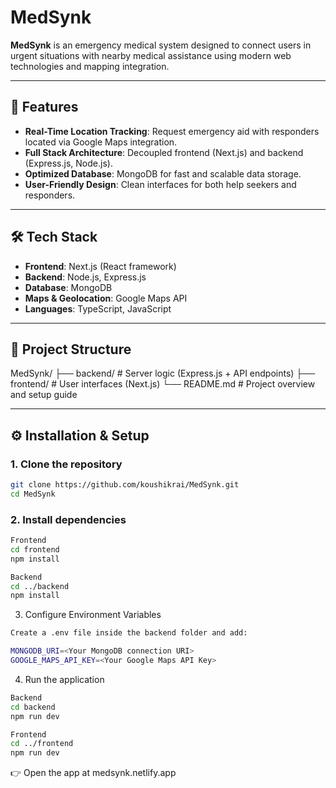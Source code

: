 # MedSynk

**MedSynk** is an emergency medical system designed to connect users in urgent situations with nearby medical assistance using modern web technologies and mapping integration.

---

## 🚀 Features
- **Real-Time Location Tracking**: Request emergency aid with responders located via Google Maps integration.  
- **Full Stack Architecture**: Decoupled frontend (Next.js) and backend (Express.js, Node.js).  
- **Optimized Database**: MongoDB for fast and scalable data storage.  
- **User-Friendly Design**: Clean interfaces for both help seekers and responders.  

---

## 🛠️ Tech Stack
- **Frontend**: Next.js (React framework)  
- **Backend**: Node.js, Express.js  
- **Database**: MongoDB  
- **Maps & Geolocation**: Google Maps API  
- **Languages**: TypeScript, JavaScript  

---

## 📂 Project Structure
MedSynk/
├── backend/ # Server logic (Express.js + API endpoints)
├── frontend/ # User interfaces (Next.js)
└── README.md # Project overview and setup guide


---

## ⚙️ Installation & Setup

### 1. Clone the repository
```bash
git clone https://github.com/koushikrai/MedSynk.git
cd MedSynk
```
### 2. Install dependencies
```bash
Frontend
cd frontend
npm install

Backend
cd ../backend
npm install
```
3. Configure Environment Variables
```bash
Create a .env file inside the backend folder and add:

MONGODB_URI=<Your MongoDB connection URI>
GOOGLE_MAPS_API_KEY=<Your Google Maps API Key>
```
4. Run the application
```bash
Backend
cd backend
npm run dev

Frontend
cd ../frontend
npm run dev
```

👉 Open the app at medsynk.netlify.app
